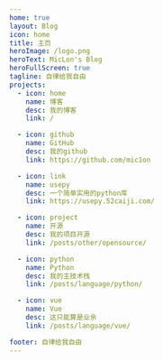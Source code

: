```yaml
---
home: true
layout: Blog
icon: home
title: 主页
heroImage: /logo.png
heroText: MicLon's Blog
heroFullScreen: true
tagline: 自律给我自由
projects:
  - icon: home
    name: 博客
    desc: 我的博客
    link: /

  - icon: github
    name: GitHub
    desc: 我的github
    link: https://github.com/mic1on

  - icon: link
    name: usepy
    desc: 一个简单实用的python库
    link: https://usepy.52caiji.com/

  - icon: project
    name: 开源
    desc: 我的项目开源
    link: /posts/other/opensource/

  - icon: python
    name: Python
    desc: 我的主技术栈
    link: /posts/language/python/

  - icon: vue
    name: Vue
    desc: 这只能算是业余
    link: /posts/language/vue/

footer: 自律给我自由
---
```


